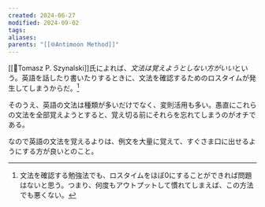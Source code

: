 ```yaml
---
created: 2024-06-27
modified: 2024-09-02
tags: 
aliases: 
parents: "[[🌐Antimoon Method]]"
---
```

[[👤Tomasz P. Szynalski]]氏によれば、*文法は覚えようとしない方がいい*という。英語を話したり書いたりするときに、文法を確認するためのロスタイムが発生してしまうからだ。[^grammar]

そのうえ、英語の文法は種類が多いだけでなく、変則活用も多い。愚直にこれらの文法を全部覚えようとすると、覚え切る前にそれらを忘れてしまうのがオチである。

なので英語の文法を覚えるよりは、例文を大量に覚えて、すぐさま口に出せるようにする方が良いとのこと。

[^grammar]: 文法を確認する勉強法でも、ロスタイムをほぼ0にすることができれば問題はないと思う。つまり、何度もアウトプットして慣れてしまえば、この方法でも悪くない。